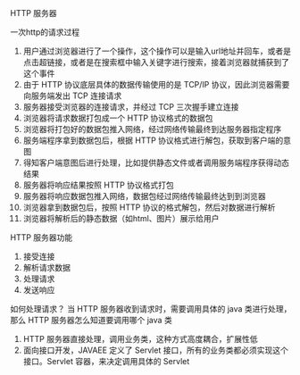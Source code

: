HTTP 服务器


一次http的请求过程
1. 用户通过浏览器进行了一个操作，这个操作可以是输入url地址并回车，或者是点击超链接，或者是在搜索框中输入关键字进行搜索，接着浏览器就捕获到了这个事件
2. 由于 HTTP 协议底层具体的数据传输使用的是 TCP/IP 协议，因此浏览器需要向服务端发出 TCP 连接请求
3. 服务器接受浏览器的连接请求，并经过 TCP 三次握手建立连接
4. 浏览器将请求数据打包成一个 HTTP 协议格式的数据包
5. 浏览器将打包好的数据包推入网络，经过网络传输最终到达服务器指定程序
6. 服务端程序拿到数据包后，根据 HTTP 协议格式进行解包，获取到客户端的意图
7. 得知客户端意图后进行处理，比如提供静态文件或者调用服务端程序获得动态结果
8. 服务器将响应结果按照 HTTP 协议格式打包
9. 服务器将响应数据包推入网络，数据包经过网络传输最终达到到浏览器
10. 浏览器拿到数据包后，按照 HTTP 协议的格式解包，然后对数据进行解析
11. 浏览器将解析后的静态数据（如html、图片）展示给用户


HTTP 服务器功能
1. 接受连接
2. 解析请求数据
3. 处理请求
4. 发送响应


如何处理请求？
当 HTTP 服务器收到请求时，需要调用具体的 java 类进行处理，那么 HTTP 服务器怎么知道要调用哪个 java 类
1. HTTP 服务器直接处理，调用业务类，这种方式高度耦合，扩展性低
2. 面向接口开发，JAVAEE 定义了 Servlet 接口，所有的业务类都必须实现这个接口。Servlet 容器，来决定调用具体的 Servlet


